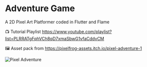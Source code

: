 # Adventure Game

A 2D Pixel Art Platformer coded in Flutter and Flame

📺 Tutorial Playlist <https://www.youtube.com/playlist?list=PLRRATgFqhVCh8qD7xmaSbwG1vfaCddvCM>

🖼️ Asset pack from <https://pixelfrog-assets.itch.io/pixel-adventure-1>

![Pixel Adventure](https://i.ytimg.com/vi/Kwn1eHZP3C4/maxresdefault.jpg)

